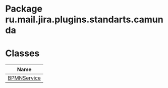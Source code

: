 Package ru.mail.jira.plugins.standarts.camunda
==============================================
Classes
=======
| Name                          |
| ----------------------------- |
| [BPMNService](BPMNService.md) |

